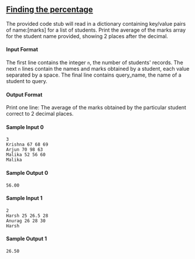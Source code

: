 ## **[Finding the percentage](https://www.hackerrank.com/challenges/finding-the-percentage)**   

The provided code stub will read in a dictionary containing key/value pairs of name:[marks] for a list of students. Print the average of the marks array for the student name provided, showing 2 places after the decimal.

#### Input Format

The first line contains the integer `n`, the number of students' records. The next `n` lines contain the names and marks obtained by a student, each value separated by a space. The final line contains query_name, the name of a student to query.

#### Output Format

Print one line: The average of the marks obtained by the particular student correct to 2 decimal places.

#### Sample Input 0
```
3
Krishna 67 68 69
Arjun 70 98 63
Malika 52 56 60
Malika
```
#### Sample Output 0
```
56.00
```

#### Sample Input 1
```
2
Harsh 25 26.5 28
Anurag 26 28 30
Harsh
```

#### Sample Output 1
```
26.50
```